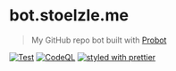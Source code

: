 # bot.stoelzle.me

> My GitHub repo bot built with [Probot](https://probot.github.io/)

[![Test](https://github.com/stoe/bot.stoelzle.me/actions/workflows/test.yml/badge.svg)](https://github.com/stoe/bot.stoelzle.me/actions/workflows/test.yml) [![CodeQL](https://github.com/stoe/bot.stoelzle.me/actions/workflows/codeql.yml/badge.svg)](https://github.com/stoe/bot.stoelzle.me/actions/workflows/codeql.yml) [![styled with prettier](https://img.shields.io/badge/styled_with-prettier-ff69b4.svg)](https://github.com/prettier/prettier)

